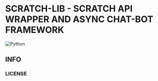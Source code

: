 # SCRATCH-LIB - SCRATCH API WRAPPER AND ASYNC CHAT-BOT FRAMEWORK
![Python](https://img.shields.io/badge/python-3670A0?style=for-the-badge&logo=python&logoColor=ffdd54)
## INFO
### LICENSE 
